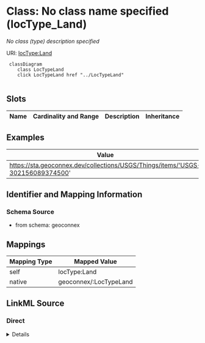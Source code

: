 

# Class: No class name specified (locType_Land)


_No class (type) description specified_





URI: [locType:Land](locType:Land)






```mermaid
 classDiagram
    class LocTypeLand
    click LocTypeLand href "../LocTypeLand"
      
```




<!-- no inheritance hierarchy -->


## Slots

| Name | Cardinality and Range | Description | Inheritance |
| ---  | --- | --- | --- |










## Examples

| Value |
| --- |
| https://sta.geoconnex.dev/collections/USGS/Things/items/'USGS-302156089374500' |


## Identifier and Mapping Information







### Schema Source


* from schema: geoconnex




## Mappings

| Mapping Type | Mapped Value |
| ---  | ---  |
| self | locType:Land |
| native | geoconnex/:LocTypeLand |







## LinkML Source

<!-- TODO: investigate https://stackoverflow.com/questions/37606292/how-to-create-tabbed-code-blocks-in-mkdocs-or-sphinx -->

### Direct

<details>
```yaml
name: locType_Land
conforms_to: No schema conformance document specified
description: No class (type) description specified
title: No class name specified
notes:
- Class with 5 occurrences.
examples:
- value: https://sta.geoconnex.dev/collections/USGS/Things/items/'USGS-302156089374500'
from_schema: geoconnex
rank: 1000
class_uri: locType:Land

```
</details>

### Induced

<details>
```yaml
name: locType_Land
conforms_to: No schema conformance document specified
description: No class (type) description specified
title: No class name specified
notes:
- Class with 5 occurrences.
examples:
- value: https://sta.geoconnex.dev/collections/USGS/Things/items/'USGS-302156089374500'
from_schema: geoconnex
rank: 1000
class_uri: locType:Land

```
</details>